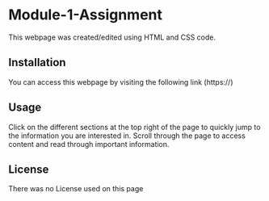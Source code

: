 # Module-1-Assignment
This webpage was created/edited using HTML and CSS code.

## Installation
You can access this webpage by visiting the following link (https://)

## Usage
Click on the different sections at the top right of the page to quickly jump to the information you are interested in. 
Scroll through the page to access content and read through important information. 

## License
There was no License used on this page 
